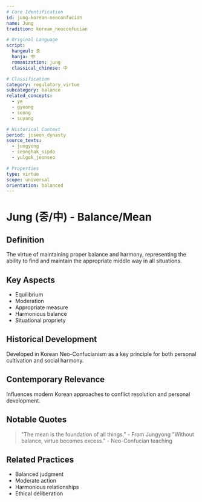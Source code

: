 ```yaml
---
# Core Identification
id: jung-korean-neoconfucian
name: Jung
tradition: korean_neoconfucian

# Original Language
script:
  hangeul: 중
  hanja: 中
  romanization: jung
  classical_chinese: 中

# Classification
category: regulatory_virtue
subcategory: balance
related_concepts:
  - ye
  - gyeong
  - seong
  - suyang

# Historical Context
period: joseon_dynasty
source_texts:
  - jungyong
  - seonghak_sipdo
  - yulgok_jeonseo

# Properties
type: virtue
scope: universal
orientation: balanced
---
```


# Jung (중/中) - Balance/Mean

## Definition
The virtue of maintaining proper balance and harmony, representing the ability to find and maintain the appropriate middle way in all situations.

## Key Aspects
- Equilibrium
- Moderation
- Appropriate measure
- Harmonious balance
- Situational propriety

## Historical Development
Developed in Korean Neo-Confucianism as a key principle for both personal cultivation and social harmony.

## Contemporary Relevance
Influences modern Korean approaches to conflict resolution and personal development.

## Notable Quotes
> "The mean is the foundation of all things." - From Jungyong
> "Without balance, virtue becomes excess." - Neo-Confucian teaching

## Related Practices
- Balanced judgment
- Moderate action
- Harmonious relationships
- Ethical deliberation